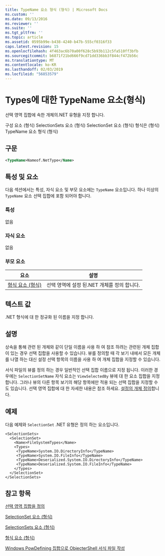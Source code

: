 ```yaml
---
title: TypeName 요소 형식 (형식) | Microsoft Docs
ms.custom: ''
ms.date: 09/13/2016
ms.reviewer: ''
ms.suite: ''
ms.tgt_pltfrm: ''
ms.topic: article
ms.assetid: 0595b99e-b438-4240-b47b-555cf0316f33
caps.latest.revision: 15
ms.openlocfilehash: 4f463ac6b70a00f628c5b93b112c5fa510ff3bfb
ms.sourcegitcommit: b6871f21bd666f9cd71dd336bb3f844cf472b56c
ms.translationtype: MT
ms.contentlocale: ko-KR
ms.lasthandoff: 02/03/2019
ms.locfileid: "56853579"
---
```

# <a name="typename-element-for-types-format"></a>Types에 대한 TypeName 요소(형식)

선택 영역 집합에 속한 개체의.NET 유형을 지정 합니다.

구성 요소 (형식) SelectionSets 요소 (형식) SelectionSet 요소 (형식) 형식은 (형식) TypeName 요소 형식 (형식)

## <a name="syntax"></a>구문

```xml
<TypeName>Nameof.NetType</Name>
```

## <a name="attributes-and-elements"></a>특성 및 요소

다음 섹션에서는 특성, 자식 요소 및 부모 요소에는 `TypeName` 요소입니다. 하나 이상의 `TypeName` 요소 선택 집합에 포함 되어야 합니다.

### <a name="attributes"></a>특성

없음

### <a name="child-elements"></a>자식 요소

없음

### <a name="parent-elements"></a>부모 요소

|요소|설명|
|-------------|-----------------|
|[형식 요소 (형식)](./types-element-for-selectionset-format.md)|선택 영역에 설정 된.NET 개체를 정의 합니다.|

## <a name="text-value"></a>텍스트 값

.NET 형식에 대 한 정규화 된 이름을 지정 합니다.

## <a name="remarks"></a>설명

상속을 통해 관련 된 개체와 같이 단일 이름을 사용 하 여 참조 하려는 관련된 개체 집합이 있는 경우 선택 집합을 사용할 수 있습니다. 뷰를 정의할 때 각 보기 내에서 모든 개체를 나열 하는 대신 설정 선택 항목의 이름을 사용 하 여 개체 집합을 지정할 수 있습니다.

서식 파일의 뷰를 정의 하는 경우 일반적인 선택 집합 이름으로 지정 됩니다. 이러한 경우에는 `SelectionSetName` 자식 요소는 `ViewSelectedBy` 뷰에 대 한 요소 집합을 지정 합니다. 그러나 뷰의 다른 항목 보기의 해당 항목에만 적용 되는 선택 집합을 지정할 수도 있습니다. 선택 영역 집합에 대 한 자세한 내용은 참조 하세요. [설정의 개체 정의](./defining-selection-sets.md)합니다.

## <a name="example"></a>예제

다음 예제와 `SelectionSet` .NET 유형은 정의 하는 요소입니다.

```
<SelectionSets>
  <SelectionSet>
    <Name>FileSystemTypes</Name>
    <Types>
     <TypeName>System.IO.DirectoryInfo</TypeName>
     <TypeName>System.IO.FileInfo</TypeName>
     <TypeName>Deserialized.System.IO.DirectoryInfo</TypeName>
     <TypeName>Deserialized.System.IO.FileInfo</TypeName>
    </Types>
  </SelectionSet>
</SelectionSets>
```

## <a name="see-also"></a>참고 항목

[선택 영역 집합을 정의](./defining-selection-sets.md)

[SelectionSet 요소 (형식)](./selectionset-element-format.md)

[SelectionSets 요소 (형식)](./selectionsets-element-format.md)

[형식 요소 (형식)](./types-element-for-selectionset-format.md)

[Windows PowDefining 집합으로 ObjecterShell 서식 파일 작성](./writing-a-powershell-formatting-file.md)
